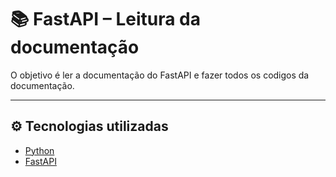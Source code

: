 # 📚 FastAPI – Leitura da documentação

O objetivo é ler a documentação do FastAPI e fazer todos os codigos da documentação.

---

## ⚙️ Tecnologias utilizadas

- [Python](https://www.python.org/)
- [FastAPI](https://fastapi.tiangolo.com/)